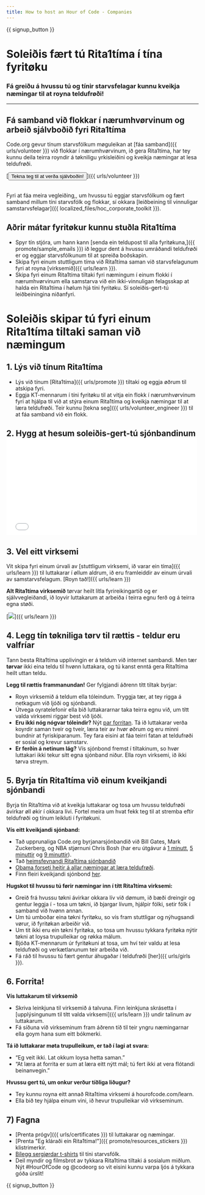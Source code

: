 ```yaml
---
title: How to host an Hour of Code - Companies
---
```


{{ signup_button }}

# Soleiðis fært tú Rita1tíma í tína fyritøku

### Fá greiðu á hvussu tú og tínir starvsfelagar kunnu kveikja næmingar til at royna teldufrøði!

* * *

## Fá samband við flokkar í nærumhvørvinum og arbeið sjálvboðið fyri Rita1tíma

Code.org gevur tínum starvsfólkum møguleikan at [fáa samband]({{ urls/volunteer }}) við flokkar í nærumhvørvinum, ið gera Rita1tíma, har tey kunnu deila teirra royndir á tøkniligu yrkisleiðini og kveikja næmingar at lesa teldufrøði.

[<button>Tekna teg til at verða sjálvboðin!</button>]({{ urls/volunteer }}) <br /> <br />

Fyri at fáa meira vegleiðing,, um hvussu tú eggjar starvsfólkum og fært samband millum tíni starvsfólk og flokkar, sí okkara [leiðbeining til vinnuligar samstarvsfelagar]({{ localized_files/hoc_corporate_toolkit }}).

## Aðrir mátar fyritøkur kunnu stuðla Rita1tíma

- Spyr tín stjóra, um hann kann [senda ein teldupost til alla fyritøkuna,]({{ promote/sample_emails }}) ið leggur dent á hvussu umráðandi teldufrøði er og eggjar starvsfólkunum til at spreiða boðskapin.
- Skipa fyri einum stuttligum tíma við Rita1tíma saman við starvsfelagunum fyri at royna [virksemið]({{ urls/learn }}).
- Skipa fyri einum Rita1tíma tiltaki fyri næmingum í einum flokki í nærumhvørvinum ella samstarva við ein ikki-vinnuligan felagsskap at halda ein Rita1tíma í hølum hjá tíni fyritøku. Sí soleiðis-gert-tú leiðbeiningina niðanfyri.

# Soleiðis skipar tú fyri einum Rita1tíma tiltaki saman við næmingum

## 1. Lýs við tínum Rita1tíma

- Lýs við tínum [Rita1tíma]({{ urls/promote }}) tiltaki og eggja øðrum til atskipa fyri.
- Eggja KT-mennarum í tíni fyritøku til at vitja ein flokk í nærumhvørvinum fyri at hjálpa til við at stýra einum Rita1tíma og kveikja næmingar til at læra teldufrøði. Teir kunnu [tekna seg]({{ urls/volunteer_engineer }}) til at fáa samband við ein flokk.

## 2. Hygg at hesum soleiðis-gert-tú sjónbandinum <iframe width="500" height="255" src="//www.youtube.com/embed/SrnvvWDm73k" frameborder="0" allowfullscreen mark="crwd-mark"></iframe> 

## 3. Vel eitt virksemi

Vit skipa fyri einum úrvali av [stuttligum virksemi, ið varar ein tíma]({{ urls/learn }}) til luttakarar í øllum aldrum, ið eru framleiddir av einum úrvali av samstarvsfelagum. [Royn tað!]({{ urls/learn }})

**Alt Rita1tíma virksemið** tørvar heilt lítla fyrireikingartíð og er sjálvvegleiðandi, ið loyvir luttakarum at arbeiða í teirra egnu ferð og á teirra egna støði.

[![](/images/fit-700/tutorials.png)]({{ urls/learn }})

## 4. Legg tín tøkniliga tørv til rættis - teldur eru valfríar

Tann besta Rita1tíma upplivingin er á teldum við internet sambandi. Men tær **tørvar** ikki eina teldu til hvønn luttakara, og tú kanst enntá gera Rita1tíma heilt uttan teldu.

**Legg til rættis frammanundan!** Ger fylgjandi áðrenn títt tiltak byrjar:

- Royn virksemið á teldum ella tóleindum. Tryggja tær, at tey rigga á netkagum við ljóði og sjónbandi.
- Útvega oyratelefonir ella bið luttakararnar taka teirra egnu við, um títt valda virksemi riggar best við ljóði.
- **Eru ikki nóg nógvar tóleindir?** Nýt [par forritan](https://www.youtube.com/watch?v=vgkahOzFH2Q). Tá ið luttakarar verða koyrdir saman tveir og tveir, læra teir av hvør øðrum og eru minni bundnir at fyriskiparanum. Tey fara eisini at fáa teirri fatan at teldufrøði er sosial og krevur samstarv.
- **Er ferðin á netinum lág?** Vís sjónbond fremst í tiltakinum, so hvør luttakari ikki tekur sítt egna sjónband niður. Ella royn virksemi, ið ikki tørva streym.

## 5. Byrja tín Rita1tíma við einum kveikjandi sjónbandi

Byrja tín Rita1tíma við at kveikja luttakarar og tosa um hvussu teldufrøði ávirkar øll økir í okkara lívi. Fortel meira um hvat fekk teg til at stremba eftir teldufrøði og tínum leikluti í fyritøkuni.

**Vís eitt kveikjandi sjónband:**

- Tað upprunaliga Code.org byrjanarsjónbandið við Bill Gates, Mark Zuckerberg, og NBA stjørnuni Chris Bosh (har eru útgávur á [1 minutt](https://www.youtube.com/watch?v=qYZF6oIZtfc), [5 minuttir](https://www.youtube.com/watch?v=nKIu9yen5nc) og [9 minuttir](https://www.youtube.com/watch?v=dU1xS07N-FA)).
- Tað [heimsfevnandi Rita1tíma sjónbandið](https://www.youtube.com/watch?v=KsOIlDT145A)
- [Obama forseti heitir á allar næmingar at læra teldufrøði](https://www.youtube.com/watch?v=6XvmhE1J9PY).
- Finn fleiri kveikjandi sjónbond [her](https://www.youtube.com/playlist?list=PLzdnOPI1iJNfpD8i4Sx7U0y2MccnrNZuP).

**Hugskot til hvussu tú førir næmingar inn í títt Rita1tíma virksemi:**

- Greið frá hvussu tøkni ávirkar okkara lív við dømum, ið bæði dreingir og gentur leggja í - tosa um tøkni, ið bjargar lívum, hjálpir fólki, setir fólk í samband við hvønn annan.
- Um tú umboðar eina tøkni fyritøku, so vís fram stuttligar og nýhugsandi vørur, ið fyritøkan arbeiðir við.
- Um tit ikki eru ein tøkni fyritøka, so tosa um hvussu tykkara fyritøka nýtir tøkni at loysa trupulleikar og røkka málum.
- Bjóða KT-mennarum úr fyritøkuni at tosa, um hví teir valdu at lesa teldufrøði og verkætlanunum teir arbeiða við.
- Fá ráð til hvussu tú fært gentur áhugaðar í teldufrøði [her]({{ urls/girls }}).

## 6. Forrita!

**Vís luttakarum til virksemið**

- Skriva leinkjuna til virksemið á talvuna. Finn leinkjuna skrásetta í [upplýsingunum til títt valda virksemi]({{ urls/learn }}) undir talinum av luttakarum.
- Fá síðuna við virkseminum fram áðrenn tíð til teir yngru næmingarnar ella goym hana sum eitt bókmerki.

**Tá ið luttakarar møta trupulleikum, er tað í lagi at svara:**

- “Eg veit ikki. Lat okkum loysa hetta saman.”
- “At læra at forrita er sum at læra eitt nýtt mál; tú fert ikki at vera flótandi beinanvegin.”

**Hvussu gert tú, um onkur verður tíðliga liðugur?**

- Tey kunnu royna eitt annað Rita1tíma virksemi á hourofcode.com/learn.
- Ella bið tey hjálpa einum vini, ið hevur trupulleikar við virkseminum.

## 7) Fagna

- [Prenta prógv]({{ urls/certificates }}) til luttakarar og næmingar.
- [Prenta "Eg kláraði ein Rita1tíma!"]({{ promote/resources_stickers }}) klistrimerkir.
- [Bílegg sergjørdar t-shirts](http://blog.code.org/post/132608499493/hour-of-code-shirts-and-more) til tíni starvsfólk.
- Deil myndir og filmsbrot av tykkara Rita1tíma tiltaki á sosialum miðlum. Nýt #HourOfCode og @codeorg so vit eisini kunnu varpa ljós á tykkara góða úrslit!

{{ signup_button }}